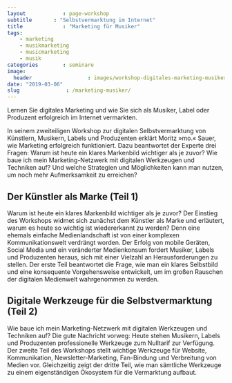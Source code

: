 ```yaml
---
layout            : page-workshop
subtitle       : "Selbstvermarktung im Internet"
title             : "Marketing für Musiker"
tags:
    - marketing
    - musikmarketing
    - musicmarketing
    - musik
categories        : seminare
image:
  header                  : images/workshop-digitales-marketing-musiker.jpg
date: "2019-03-06"
slug               : /marketing-musiker/
---
```

Lernen Sie digitales Marketing und wie Sie sich als Musiker, Label oder Produzent erfolgreich im Internet vermarkten.
<!-- readmore -->

In seinem zweiteiligen Workshop zur digitalen Selbstvermarktung von Künstlern, Musikern, Labels und Produzenten erklärt Moritz »mo.« Sauer, wie Marketing erfolgreich funktioniert. Dazu beantwortet der Experte drei Fragen: Warum ist heute ein klares Markenbild wichtiger als je zuvor? Wie baue ich mein Marketing-Netzwerk mit digitalen Werkzeugen und Techniken auf? Und welche Strategien und Möglichkeiten kann man nutzen, um noch mehr
Aufmerksamkeit zu erreichen?


## Der Künstler als Marke (Teil 1)

Warum ist heute ein klares Markenbild wichtiger als je zuvor? Der Einstieg des Workshops widmet sich zunächst dem Künstler als Marke und erläutert, warum es heute so wichtig ist wiedererkannt zu werden? Denn eine ehemals einfache Medienlandschaft ist von einer komplexen Kommunikationswelt verdrängt worden. Der Erfolg von mobile Geräten, Social Media und ein veränderter Medienkonsum fordert Musiker, Labels und Produzenten heraus, sich mit einer Vielzahl an Herausforderungen zu stellen. Der erste Teil beantwortet die Frage, wie man ein klares Selbstbild und eine konsequente Vorgehensweise entwickelt, um im großen Rauschen der digitalen Medienwelt wahrgenommen zu werden.


## Digitale Werkzeuge für die Selbstvermarktung (Teil 2)

Wie baue ich mein Marketing-Netzwerk mit digitalen Werkzeugen und Techniken auf? Die gute Nachricht vorweg: Heute stehen Musikern, Labels und Produzenten professionelle Werkzeuge zum Nulltarif zur Verfügung. Der zweite Teil des Workshops stellt wichtige Werkzeuge für Website, Kommunikation, Newsletter-Marketing, Fan-Bindung und Verbreitung von Medien vor. Gleichzeitig zeigt der dritte Teil, wie man sämtliche Werkzeuge zu einem eigenständigen Ökosystem für die Vermarktung aufbaut.
